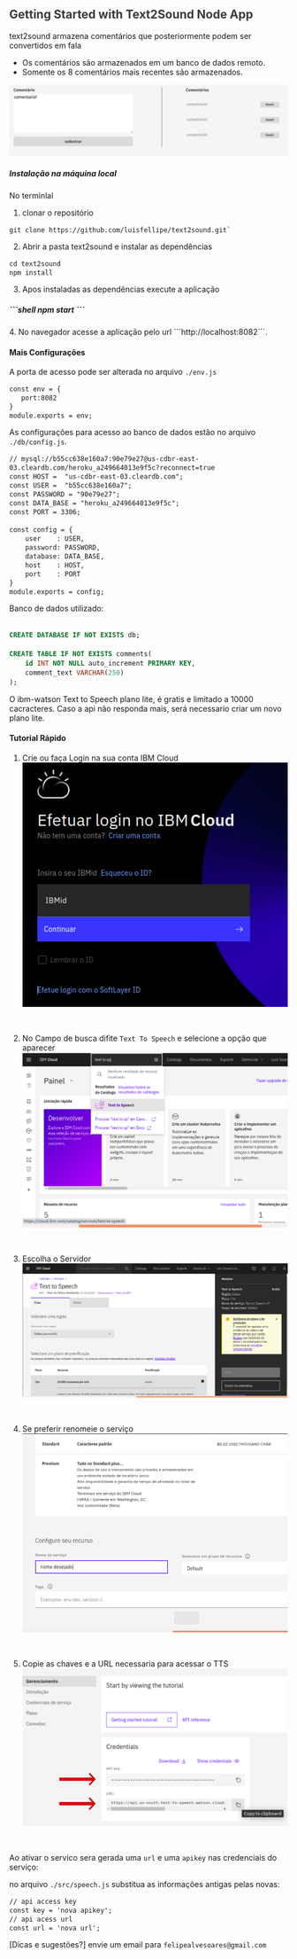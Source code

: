 ## <span style="color: rgb(59, 59, 59);">Getting Started with Text2Sound Node App</span>

text2sound armazena comentários que posteriormente podem  ser convertidos em fala
- Os comentários são armazenados em um banco de dados remoto. 
- Somente os 8 comentários mais recentes são armazenados.

![Interface do text2sound](./assets/interface.png)


##### Instalação na máquina local
No terminlal
1. clonar o repositório
```shell
git clone https://github.com/luisfellipe/text2sound.git`
```
2. Abrir a pasta text2sound e instalar as dependências
```shell
cd text2sound
npm install
```
3. Apos instaladas as dependências execute a aplicação
 <h5>
```shell 
npm start
```
</h5> 
4. No navegador acesse a aplicação pelo url
```http://localhost:8082```.

#### Mais Configurações
A porta de acesso pode ser alterada no arquivo `./env.js`
 ```node
const env = {
    port:8082
}
module.exports = env;
```

As configurações para acesso ao banco de dados estão no arquivo `./db/config.js`.
````node
// mysql://b55cc638e160a7:90e79e27@us-cdbr-east-03.cleardb.com/heroku_a249664013e9f5c?reconnect=true
const HOST =  "us-cdbr-east-03.cleardb.com";
const USER =  "b55cc638e160a7";
const PASSWORD = "90e79e27";
const DATA_BASE = "heroku_a249664013e9f5c";
const PORT = 3306;

const config = {
    user    : USER,
    password: PASSWORD,
    database: DATA_BASE,
    host    : HOST,
    port    : PORT
}
module.exports = config;
````

Banco de dados utilizado:

````sql

CREATE DATABASE IF NOT EXISTS db;

CREATE TABLE IF NOT EXISTS comments(
    id INT NOT NULL auto_increment PRIMARY KEY,
    comment_text VARCHAR(250)
);
````

O ibm-watson Text to Speech plano lite, é gratis e limitado a 10000 cacracteres. Caso a api não responda mais, será necessario criar um novo plano lite.

#### Tutorial Rápido

1. Crie ou faça Login na sua conta IBM Cloud <br>
![Tela de Login](./assets/1.png)

<br>

2. No Campo de busca difite `Text To Speech` e selecione a opção que aparecer <br>
![Interface do text2sound](./assets/2.png)

<br>

3. Escolha o Servidor <br>
![Interface do text2sound](./assets/3.png)

<br>

4. Se preferir renomeie o serviço <br>
![Interface do text2sound](./assets/4.png)

<br>

5. Copie as chaves e a URL necessaria para acessar o TTS 
![Interface do text2sound](./assets/5.png)

<br>

Ao ativar o servico sera gerada uma `url` e uma `apikey` nas credenciais do serviço:


no arquivo `./src/speech.js` substitua as informações antigas pelas novas:

```` node
// api access key
const key = 'nova apikey';
// api acess url
const url = 'nova url';

````
[Dicas e sugestões?] envie um email para `felipealvesoares@gmail.com`